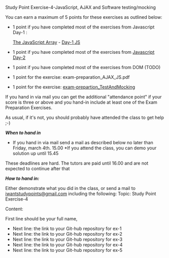 Study Point Exercise-4-JavaScript, AJAX and Software testing/mocking

You can earn a maximum of 5 points for these exercises as outlined below:

* 1 point if you have completed most of the exercises from Javascript Day-1 :

     [The JavaScript Array](https://docs.google.com/document/d/1Yen8XRTEXOFuHwglEF5IyhTZXJIPnkPt2kVsATwvdsM/edit?usp=sharing) - 
     [Day-1 JS](https://docs.google.com/document/d/1OQM3BDIpTkzgXPKBjXyVYrFvLLLU28eGJIIAxG1U4dc/edit?usp=sharing)
* 1 point if you have completed most of the exercises from [Javascript Day-2](https://docs.google.com/document/d/1sJimh38ZDpaJphQ0N98-PEyZ-MOSWphlDDTJJry9ngM/edit?usp=sharing)
*	1 point if you have completed most of the exercises from DOM (TODO)
*	1 point for the exercise: exam-preparation_AJAX_JS.pdf
* 1 point for the exercise: [exam-prepartion_TestAndMocking](https://docs.google.com/document/d/1mfJqecj_5WesTO8CQCZFfLSpdE-GmW0V0PnzuzIb3h8/edit?usp=sharing)

If you hand in via mail you can get the additional "attendance point" if your score is three or above and you hand-in include at least one of the Exam Preparation Exercises. 

As usual, if it's not, you should probably have attended the class to get help ;-)

***When to hand in***
* If you hand in via mail send a mail as described below no later than Friday, march 4th. 15.00
*If you attend the class, you can demo your solution up until 15.45

These deadlines are hard.  The tutors are paid until 16.00 and are not expected to continue after that

***How to hand in:***

Either demonstrate what you did in the class, or send a mail to iwantstudypoints@gmail.com  including the following:
Topic: Study Point Exercise-4

Content: 

First line should be your full name,
* Next line: the link to your Git-hub repository for ex-1
* Next line: the link to your Git-hub repository for ex-2
* Next line: the link to your Git-hub repository for ex-3
* Next line: the link to your Git-hub repository for ex-4
* Next line: the link to your Git-hub repository for ex-5
